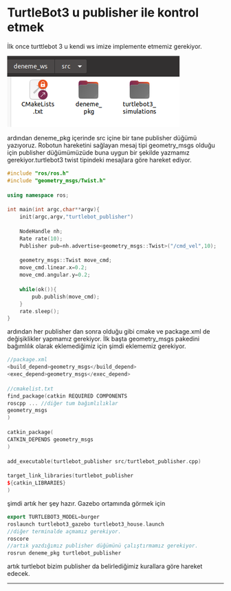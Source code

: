 # TurtleBot3 u publisher ile kontrol etmek

İlk once turttlebot 3 u kendi ws imize implemente etmemiz gerekiyor. 

![Untitled](images/TurtleBot3_Publisher_ile_kontrol_etmek/Untitled.png)

ardından deneme_pkg içerinde src içine bir tane publisher düğümü yazıyoruz. Robotun hareketini sağlayan mesaj tipi geometry_msgs olduğu için publisher düğümümüzüde buna uygun bir şekilde yazmamız gerekiyor.turtlebot3 twist tipindeki mesajlara göre hareket ediyor.

```cpp
#include "ros/ros.h"
#include "geometry_msgs/Twist.h"

using namespace ros;

int main(int argc,char**argv){
	init(argc,argv,"turtlebot_publisher")

	NodeHandle nh;
	Rate rate(10);
	Publisher pub=nh.advertise<geometry_msgs::Twist>("/cmd_vel",10);
	
	geometry_msgs::Twist move_cmd;
	move_cmd.linear.x=0.2;
	move_cmd.angular.y=0.2;

	while(ok()){
		pub.publish(move_cmd);
	}	
	rate.sleep();
}
```

ardından her publisher dan sonra olduğu gibi cmake ve package.xml de değişiklikler yapmamız gerekiyor. İlk başta geometry_msgs pakedini bağımlılık olarak eklemediğimiz için şimdi eklememiz gerekiyor. 

```cpp
//package.xml
<build_depend>geometry_msgs</build_depend>
<exec_depend>geometry_msgs</exec_depend>

//cmakelist.txt
find_package(catkin REQUIRED COMPONENTS
roscpp ... //diğer tum bağımlılıklar
geometry_msgs
)

catkin_package(
CATKIN_DEPENDS geometry_msgs
)

add_executable(turtlebot_publisher src/turtlebot_publisher.cpp)

target_link_libraries(turtlebot_publisher
${catkin_LIBRARIES}
)
```

şimdi artık her şey hazır. Gazebo ortamında görmek için 

```cpp
export TURTLEBOT3_MODEL=burger
roslaunch turtlebot3_gazebo turtlebot3_house.launch 
//diğer terminalde açmamız gerekiyor.
roscore 
//artık yazdığımız publisher düğümünü çalıştırmamız gerekiyor.
rosrun deneme_pkg turtlebot_publisher 
```

artık turtlebot bizim publisher da belirlediğimiz kurallara göre hareket edecek.

---